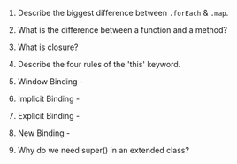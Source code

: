 1. Describe the biggest difference between `.forEach` & `.map`.


2. What is the difference between a function and a method?



3. What is closure?



4. Describe the four rules of the 'this' keyword.


1. Window Binding - 


2. Implicit Binding - 


3. Explicit Binding - 


4. New Binding - 


5. Why do we need super() in an extended class?


